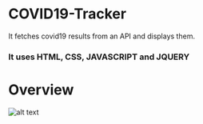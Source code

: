 # COVID19-Tracker
It fetches covid19 results from an API and displays them.
<h3>It uses HTML, CSS, JAVASCRIPT and JQUERY</h3>

# Overview

![alt text](https://www.dropbox.com/s/cduuc73oga0izdi/covid19tracker.png?dl=0)
